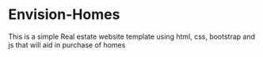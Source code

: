 # Envision-Homes
This is a simple Real estate website template using html, css, bootstrap and js that will aid in purchase of homes

